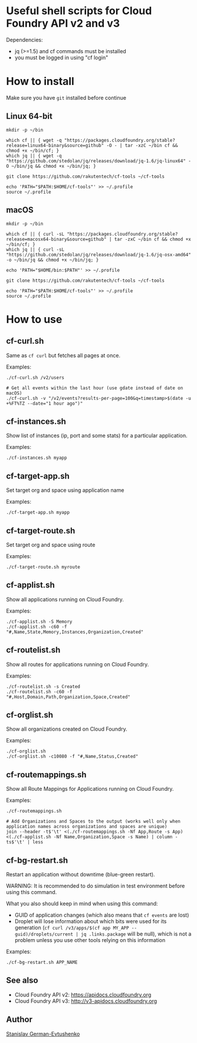 # Useful shell scripts for Cloud Foundry API v2 and v3

Dependencies:
- jq (>=1.5) and cf commands must be installed
- you must be logged in using "cf login"

# How to install

Make sure you have `git` installed before continue

## Linux 64-bit
```
mkdir -p ~/bin

which cf || { wget -q "https://packages.cloudfoundry.org/stable?release=linux64-binary&source=github" -O - | tar -xzC ~/bin cf && chmod +x ~/bin/cf; }
which jq || { wget -q "https://github.com/stedolan/jq/releases/download/jq-1.6/jq-linux64" -O ~/bin/jq && chmod +x ~/bin/jq; }

git clone https://github.com/rakutentech/cf-tools ~/cf-tools

echo 'PATH="$PATH:$HOME/cf-tools"' >> ~/.profile
source ~/.profile
```

## macOS
```
mkdir -p ~/bin

which cf || { curl -sL "https://packages.cloudfoundry.org/stable?release=macosx64-binary&source=github" | tar -zxC ~/bin cf && chmod +x ~/bin/cf; }
which jq || { curl -sL "https://github.com/stedolan/jq/releases/download/jq-1.6/jq-osx-amd64" -o ~/bin/jq && chmod +x ~/bin/jq; }

echo 'PATH="$HOME/bin:$PATH"' >> ~/.profile

git clone https://github.com/rakutentech/cf-tools ~/cf-tools

echo 'PATH="$PATH:$HOME/cf-tools"' >> ~/.profile
source ~/.profile
```

# How to use

## cf-curl.sh
Same as `cf curl` but fetches all pages at once.

Examples:
```
./cf-curl.sh /v2/users

# Get all events within the last hour (use gdate instead of date on macOS)
./cf-curl.sh -v "/v2/events?results-per-page=100&q=timestamp>$(date -u +%FT%TZ --date="1 hour ago")"
```


## cf-instances.sh
Show list of instances (ip, port and some stats) for a particular application.

Examples:
```
./cf-instances.sh myapp
```


## cf-target-app.sh
Set target org and space using application name

Examples:
```
./cf-target-app.sh myapp
```


## cf-target-route.sh
Set target org and space using route

Examples:
```
./cf-target-route.sh myroute
```


## cf-applist.sh
Show all applications running on Cloud Foundry.

Examples:
```
./cf-applist.sh -S Memory
./cf-applist.sh -c60 -f "#,Name,State,Memory,Instances,Organization,Created"
```


## cf-routelist.sh
Show all routes for applications running on Cloud Foundry.

Examples:
```
./cf-routelist.sh -s Created
./cf-routelist.sh -c60 -f "#,Host,Domain,Path,Organization,Space,Created"
```


## cf-orglist.sh
Show all organizations created on Cloud Foundry.

Examples:
```
./cf-orglist.sh
./cf-orglist.sh -c10080 -f "#,Name,Status,Created"
```


## cf-routemappings.sh
Show all Route Mappings for Applications running on Cloud Foundry.

Examples:
```
./cf-routemappings.sh

# Add Organizations and Spaces to the output (works well only when application names across organizations and spaces are unique)
join --header -t$'\t' <(./cf-routemappings.sh -Nf App,Route -s App) <(./cf-applist.sh -Nf Name,Organization,Space -s Name) | column -ts$'\t' | less
```

## cf-bg-restart.sh
Restart an application without downtime (blue-green restart).

WARNING: It is recommended to do simulation in test environment before using this command.

What you also should keep in mind when using this command:
- GUID of application changes (which also means that `cf events` are lost)
- Droplet will lose information about which bits were used for its generation (`cf curl /v3/apps/$(cf app MY_APP --guid)/droplets/current | jq .links.package` will be null),
  which is not a problem unless you use other tools relying on this information

Examples:
```
./cf-bg-restart.sh APP_NAME
```

## See also
- Cloud Foundry API v2: https://apidocs.cloudfoundry.org
- Cloud Foundry API v3: http://v3-apidocs.cloudfoundry.org


## Author
[Stanislav German-Evtushenko](https://github.com/giner)
